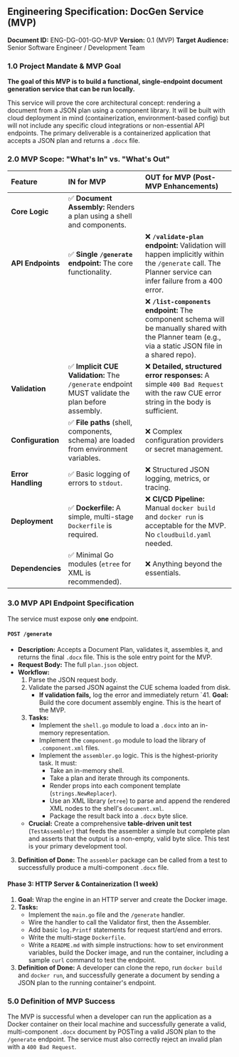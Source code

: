 ## Engineering Specification: DocGen Service (MVP)

**Document ID:** ENG-DG-001-GO-MVP
**Version:** 0.1 (MVP)
**Target Audience:** Senior Software Engineer / Development Team

### 1.0 Project Mandate & MVP Goal

**The goal of this MVP is to build a functional, single-endpoint document generation service that can be run locally.**

This service will prove the core architectural concept: rendering a document from a JSON plan using a component library. It will be built with cloud deployment in mind (containerization, environment-based config) but will not include any specific cloud integrations or non-essential API endpoints. The primary deliverable is a containerized application that accepts a JSON plan and returns a `.docx` file.

### 2.0 MVP Scope: "What's In" vs. "What's Out"

| Feature | IN for MVP | OUT for MVP (Post-MVP Enhancements) |
| :--- | :--- | :--- |
| **Core Logic** | ✅ **Document Assembly:** Renders a plan using a shell and components. | |
| **API Endpoints**| ✅ **Single `/generate` endpoint:** The core functionality. | ❌ **`/validate-plan` endpoint:** Validation will happen implicitly within the `/generate` call. The Planner service can infer failure from a 400 error. |
| | | ❌ **`/list-components` endpoint:** The component schema will be manually shared with the Planner team (e.g., via a static JSON file in a shared repo). |
| **Validation** | ✅ **Implicit CUE Validation:** The `/generate` endpoint MUST validate the plan before assembly. | ❌ **Detailed, structured error responses:** A simple `400 Bad Request` with the raw CUE error string in the body is sufficient. |
| **Configuration** | ✅ **File paths** (shell, components, schema) are loaded from environment variables. | ❌ Complex configuration providers or secret management. |
| **Error Handling**| ✅ Basic logging of errors to `stdout`. | ❌ Structured JSON logging, metrics, or tracing. |
| **Deployment** | ✅ **Dockerfile:** A simple, multi-stage `Dockerfile` is required. | ❌ **CI/CD Pipeline:** Manual `docker build` and `docker run` is acceptable for the MVP. No `cloudbuild.yaml` needed. |
| **Dependencies** | ✅ Minimal Go modules (`etree` for XML is recommended). | ❌ Anything beyond the essentials. |

### 3.0 MVP API Endpoint Specification

The service must expose only **one** endpoint.

#### `POST /generate`

*   **Description:** Accepts a Document Plan, validates it, assembles it, and returns the final `.docx` file. This is the sole entry point for the MVP.
*   **Request Body:** The full `plan.json` object.
*   **Workflow:**
    1.  Parse the JSON request body.
    2.  Validate the parsed JSON against the CUE schema loaded from disk.
        *   **If validation fails,** log the error and immediately return `41. **Goal:** Build the core document assembly engine. This is the heart of the MVP.
    2.  **Tasks:**
        *   Implement the `shell.go` module to load a `.docx` into an in-memory representation.
        *   Implement the `component.go` module to load the library of `.component.xml` files.
        *   Implement the `assembler.go` logic. This is the highest-priority task. It must:
            *   Take an in-memory shell.
            *   Take a plan and iterate through its components.
            *   Render props into each component template (`strings.NewReplacer`).
            *   Use an XML library (`etree`) to parse and append the rendered XML nodes to the shell's `document.xml`.
            *   Package the result back into a `.docx` byte slice.
    *   **Crucial:** Create a comprehensive **table-driven unit test** (`TestAssembler`) that feeds the assembler a simple but complete plan and asserts that the output is a non-empty, valid byte slice. This test is your primary development tool.
3.  **Definition of Done:** The `assembler` package can be called from a test to successfully produce a multi-component `.docx` file.

#### Phase 3: HTTP Server & Containerization (1 week)

1.  **Goal:** Wrap the engine in an HTTP server and create the Docker image.
2.  **Tasks:**
    *   Implement the `main.go` file and the `/generate` handler.
    *   Wire the handler to call the Validator first, then the Assembler.
    *   Add basic `log.Printf` statements for request start/end and errors.
    *   Write the multi-stage `Dockerfile`.
    *   Write a `README.md` with simple instructions: how to set environment variables, build the Docker image, and run the container, including a sample `curl` command to test the endpoint.
3.  **Definition of Done:** A developer can clone the repo, run `docker build` and `docker run`, and successfully generate a document by sending a JSON plan to the running container's endpoint.

### 5.0 Definition of MVP Success

The MVP is successful when a developer can run the application as a Docker container on their local machine and successfully generate a valid, multi-component `.docx` document by POSTing a valid JSON plan to the `/generate` endpoint. The service must also correctly reject an invalid plan with a `400 Bad Request`.